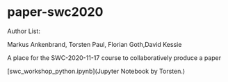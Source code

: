 # paper-swc2020

Author List:

Markus Ankenbrand, Torsten Paul, Florian Goth,David Kessie

A place for the SWC-2020-11-17 course to collaboratively produce a paper

[swc_workshop_python.ipynb](Jupyter Notebook by Torsten.)

